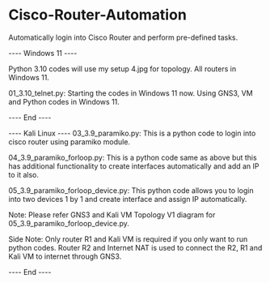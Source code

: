 # Cisco-Router-Automation
Automatically login into Cisco Router and perform pre-defined tasks.

---- Windows 11 ----

Python 3.10 codes will use my setup 4.jpg for topology. All routers in Windows 11.

01_3.10_telnet.py:
Starting the codes in Windows 11 now. Using GNS3, VM and Python codes in Windows 11.

---- End ----

---- Kali Linux ----
03_3.9_paramiko.py:
This is a python code to login into cisco router using paramiko module.

04_3.9_paramiko_forloop.py:
This is a python code same as above but this has additional functionality to create interfaces automatically and add an IP to it also.

05_3.9_paramiko_forloop_device.py:
This python code allows you to login into two devices 1 by 1 and create interface and assign IP automatically.

Note: Please refer GNS3 and Kali VM Topology V1 diagram for 05_3.9_paramiko_forloop_device.py.

Side Note: Only router R1 and Kali VM is required if you only want to run python codes.
           Router R2 and Internet NAT is used to connect the R2, R1 and Kali VM to internet through GNS3.
           
---- End ----
